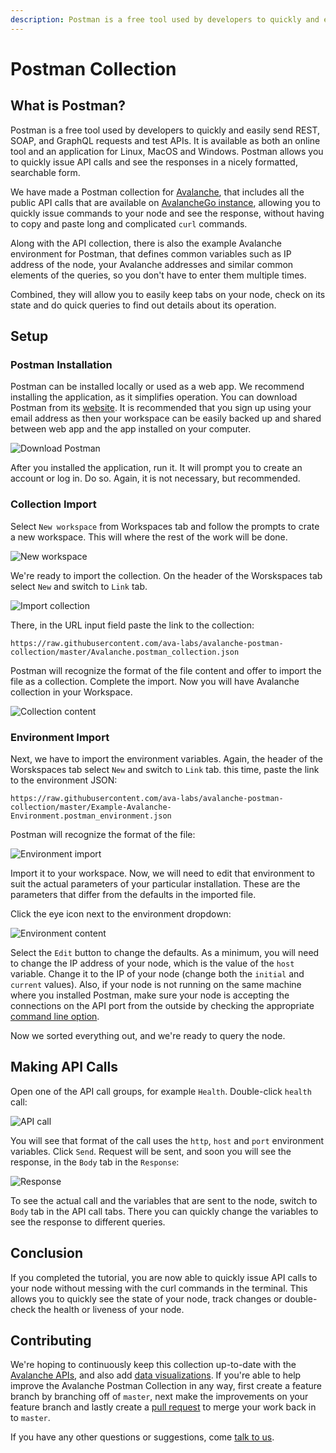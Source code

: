 ```yaml
---
description: Postman is a free tool used by developers to quickly and easily send REST, SOAP, and GraphQL requests and test APIs.
---
```



# Postman Collection

## What is Postman?

Postman is a free tool used by developers to quickly and easily send REST, SOAP, and GraphQL requests and test APIs. It is available as both an online tool and an application for Linux, MacOS and Windows. Postman allows you to quickly issue API calls and see the responses in a nicely formatted, searchable form.

We have made a Postman collection for [Avalanche](https://docs.avax.network), that includes all the public API calls that are available on [AvalancheGo instance](../release-notes/avalanchego.md), allowing you to quickly issue commands to your node and see the response, without having to copy and paste long and complicated `curl` commands.

Along with the API collection, there is also the example Avalanche environment for Postman, that defines common variables such as IP address of the node, your Avalanche addresses and similar common elements of the queries, so you don't have to enter them multiple times.

Combined, they will allow you to easily keep tabs on your node, check on its state and do quick queries to find out details about its operation.

## Setup

### Postman Installation

Postman can be installed locally or used as a web app. We recommend installing the application, as it simplifies operation. You can download Postman from its [website](https://www.postman.com/downloads/). It is recommended that you sign up using your email address as then your workspace can be easily backed up and shared between web app and the app installed on your computer.

![Download Postman](/img/postman_01_download.png)

After you installed the application, run it. It will prompt you to create an account or log in. Do so. Again, it is not necessary, but recommended.

### Collection Import

Select `New workspace` from Workspaces tab and follow the prompts to crate a new workspace. This will where the rest of the work will be done.

![New workspace](/img/postman_02_workspace.png)

We're ready to import the collection. On the header of the Worskspaces tab select `New` and switch to `Link` tab.

![Import collection](/img/postman_03_import.png)

There, in the URL input field paste the link to the collection:

```text
https://raw.githubusercontent.com/ava-labs/avalanche-postman-collection/master/Avalanche.postman_collection.json
```

Postman will recognize the format of the file content and offer to import the file as a collection. Complete the import. Now you will have Avalanche collection in your Workspace.

![Collection content](/img/postman_04_collection.png)

### Environment Import

Next, we have to import the environment variables. Again, the header of the Worskspaces tab select `New` and switch to `Link` tab. this time, paste the link to the environment JSON:

```text
https://raw.githubusercontent.com/ava-labs/avalanche-postman-collection/master/Example-Avalanche-Environment.postman_environment.json
```

Postman will recognize the format of the file:

![Environment import](/img/postman_05_environment.png)

Import it to your workspace. Now, we will need to edit that environment to suit the actual parameters of your particular installation. These are the parameters that differ from the defaults in the imported file.

Click the eye icon next to the environment dropdown:

![Environment content](/img/postman_06_variables.png)

Select the `Edit` button to change the defaults. As a minimum, you will need to change the IP address of your node, which is the value of the `host` variable. Change it to the IP of your node (change both the `initial` and `current` values). Also, if your node is not running on the same machine where you installed Postman, make sure your node is accepting the connections on the API port from the outside by checking the appropriate [command line option](../references/command-line-interface.md#http-server).

Now we sorted everything out, and we're ready to query the node.

## Making API Calls

Open one of the API call groups, for example `Health`. Double-click `health` call:

![API call](/img/postman_07_making_calls.png)

You will see that format of the call uses the `http`, `host` and `port` environment variables. Click `Send`. Request will be sent, and soon you will see the response, in the `Body` tab in the `Response`:

![Response](/img/postman_08_response.png)

To see the actual call and the variables that are sent to the node, switch to `Body` tab in the API call tabs. There you can quickly change the variables to see the response to different queries.

## Conclusion

If you completed the tutorial, you are now able to quickly issue API calls to your node without messing with the curl commands in the terminal. This allows you to quickly see the state of your node, track changes or double-check the health or liveness of your node.

## Contributing

We're hoping to continuously keep this collection up-to-date with the [Avalanche APIs](https://docs.avax.network/build/avalanchego-apis), and also add [data visualizations](https://learning.postman.com/docs/sending-requests/visualizer/#visualizing-response-data). If you're able to help improve the Avalanche Postman Collection in any way, first create a feature branch by branching off of `master`, next make the improvements on your feature branch and lastly create a [pull request](https://github.com/ava-labs/avalanche-docs/pulls) to merge your work back in to `master`.

If you have any other questions or suggestions, come [talk to us](https://chat.avalabs.org/).

